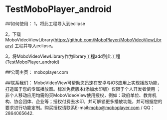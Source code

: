 TestMoboPlayer_android
======================
##如何使用：
  1，将此工程导入到eclipse
  
  2，下载MoboVideoViewLibrary(https://github.com/MoboPlayer/MoboVideoViewLibrary) 工程并导入eclipse。
  
  3，将MoboVideoViewLibrary作为library工程add到此工程(TestMoboPlayer_android)


##公司主页：
moboplayer.com

##联系我们：
MoboVideoView可帮助您迅速在安卓与iOS应用上实现播放功能，打造属于您的专属播放器。标准免费版本(添加水印版）仅限于个人开发者使用 ；非个人移动应用均需购买MoboVideoView使用授权，例如：政府单位、教育机构、协会团体、企业等；授权付费去水印，并可解锁更多播放功能，并可根据您的要求进行功能定制。购买授权请联系E-mail:mobo@moboplayer.com / QQ：2864065642.
